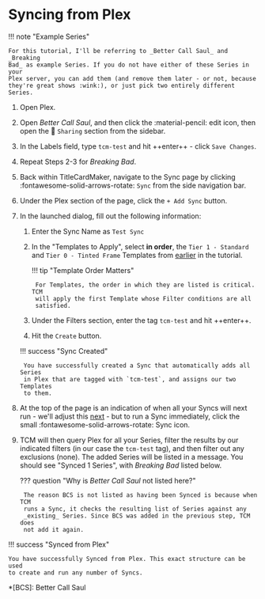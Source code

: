 # Syncing from Plex

!!! note "Example Series"

    For this tutorial, I'll be referring to _Better Call Saul_ and _Breaking
    Bad_ as example Series. If you do not have either of these Series in your
    Plex server, you can add them (and remove them later - or not, because
    they're great shows :wink:), or just pick two entirely different Series.

1. Open Plex.

2. Open _Better Call Saul_, and then click the :material-pencil: edit icon, then
open the :busts_in_silhouette: `Sharing` section from the sidebar.

3. In the Labels field, type `tcm-test` and hit ++enter++ - click `Save Changes`.

4. Repeat Steps 2-3 for _Breaking Bad_.

5. Back within TitleCardMaker, navigate to the Sync page by clicking
:fontawesome-solid-arrows-rotate: `Sync` from the side navigation bar.

6. Under the Plex section of the page, click the `+ Add Sync` button.

7. In the launched dialog, fill out the following information:

    1. Enter the Sync Name as `Test Sync`
    2. In the "Templates to Apply", select __in order__, the `Tier 1 - Standard`
    and `Tier 0 - Tinted Frame` Templates from
    [earlier](../creating_templates.md) in the tutorial.

        !!! tip "Template Order Matters"

            For Templates, the order in which they are listed is critical. TCM
            will apply the first Template whose Filter conditions are all
            satisfied.

    3. Under the Filters section, enter the tag `tcm-test` and hit ++enter++.
    4. Hit the `Create` button.

    !!! success "Sync Created"

        You have successfully created a Sync that automatically adds all Series
        in Plex that are tagged with `tcm-test`, and assigns our two Templates
        to them.

8. At the top of the page is an indication of when all your Syncs will next
run - we'll adjust this [next](../scheduler.md) - but to run a Sync
immediately, click the small :fontawesome-solid-arrows-rotate: Sync icon.

9. TCM will then query Plex for all your Series, filter the results by our
indicated filters (in our case the `tcm-test` tag), and then filter out any
exclusions (none). The added Series will be listed in a message. You should
see "Synced 1 Series", with _Breaking Bad_ listed below.

    ??? question "Why is _Better Call Saul_ not listed here?"

        The reason BCS is not listed as having been Synced is because when TCM
        runs a Sync, it checks the resulting list of Series against any
        _existing_ Series. Since BCS was added in the previous step, TCM does
        not add it again.

!!! success "Synced from Plex"

    You have successfully Synced from Plex. This exact structure can be used
    to create and run any number of Syncs.

*[BCS]: Better Call Saul